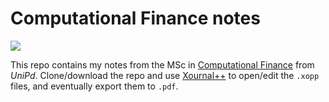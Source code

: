 # Computational Finance notes

![](https://upload.wikimedia.org/wikipedia/commons/d/da/Random_Walk_example.svg)

This repo contains my notes from the MSc in [Computational Finance](https://computationalfinance.math.unipd.it) from *UniPd*. Clone/download the repo and use [Xournal++](https://xournalpp.github.io) to open/edit the `.xopp` files, and eventually export them to `.pdf`.
